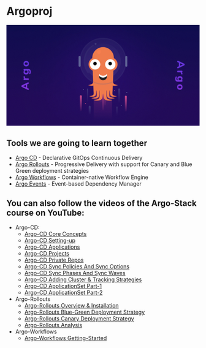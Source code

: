 # Argoproj
![Argo Image](argo.jpg)

## Tools we are going to learn together
* [Argo CD](https://github.com/argoproj/argo-cd) - Declarative GitOps Continuous Delivery
* [Argo Rollouts](https://github.com/argoproj/argo-rollouts) - Progressive Delivery with support for Canary and Blue Green deployment strategies
* [Argo Workflows](https://github.com/argoproj/argo-workflows) - Container-native Workflow Engine
* [Argo Events](https://github.com/argoproj/argo-events) - Event-based Dependency Manager


## You can also follow the videos of the Argo-Stack course on YouTube:
  - Argo-CD:
     - [Argo-CD Core Concepts](https://www.youtube.com/watch?v=T-ERIOb_3z0&list=PLYrn63eEqAzYttcyB6On1oH35O5rxgDt4)
     - [Argo-CD Setting-up](https://www.youtube.com/watch?v=pVnk9utUit8&list=PLYrn63eEqAzYttcyB6On1oH35O5rxgDt4&index=2)
     - [Argo-CD Applications](https://www.youtube.com/watch?v=3tzMmhvD6p0&list=PLYrn63eEqAzYttcyB6On1oH35O5rxgDt4&index=3)
     - [Argo-CD Projects](https://www.youtube.com/watch?v=VT4NTt5rUew&list=PLYrn63eEqAzYttcyB6On1oH35O5rxgDt4&index=4)
     - [Argo-CD Private Repos](https://www.youtube.com/watch?v=SsewuwHuA08&list=PLYrn63eEqAzYttcyB6On1oH35O5rxgDt4&index=5)
     - [Argo-CD Sync Policies And Sync Options](https://www.youtube.com/watch?v=XU08NQH11-Q&list=PLYrn63eEqAzYttcyB6On1oH35O5rxgDt4&index=6)
     - [Argo-CD Sync Phases And Sync Waves](https://www.youtube.com/watch?v=nXx-Y3Vbn_0&list=PLYrn63eEqAzYttcyB6On1oH35O5rxgDt4&index=7)
     - [Argo-CD Adding Cluster & Tracking Strategies](https://www.youtube.com/watch?v=dBpauFPL64A&list=PLYrn63eEqAzYttcyB6On1oH35O5rxgDt4&index=8)
     - [Argo-CD ApplicationSet Part-1](https://www.youtube.com/watch?v=LoFazAmwWOw&list=PLYrn63eEqAzYttcyB6On1oH35O5rxgDt4&index=9)
     - [Argo-CD ApplicationSet Part-2](https://www.youtube.com/watch?v=yT3w2iig9MI&list=PLYrn63eEqAzYttcyB6On1oH35O5rxgDt4&index=10)
  - Argo-Rollouts
     - [Argo-Rollouts Overview & Installation](https://www.youtube.com/watch?v=hgEVcHhBwPw&list=PLYrn63eEqAzYttcyB6On1oH35O5rxgDt4&index=11)
     - [Argo-Rollouts Blue-Green Deployment Strategy](https://www.youtube.com/watch?v=q1pMzZE8Ugw&list=PLYrn63eEqAzYttcyB6On1oH35O5rxgDt4&index=12)
     - [Argo-Rollouts Canary Deployment Strategy](https://www.youtube.com/watch?v=MY4E8TgQ5Gs&list=PLYrn63eEqAzYttcyB6On1oH35O5rxgDt4&index=13)
     - [Argo-Rollouts Analysis](https://www.youtube.com/watch?v=qbHv3riNN0g&list=PLYrn63eEqAzYttcyB6On1oH35O5rxgDt4&index=15)
  - Argo-Workflows
     - [Argo-Workflows Getting-Started](https://www.youtube.com/watch?v=UgpVX5Sn5OI&list=PLYrn63eEqAzYttcyB6On1oH35O5rxgDt4&index=14)
